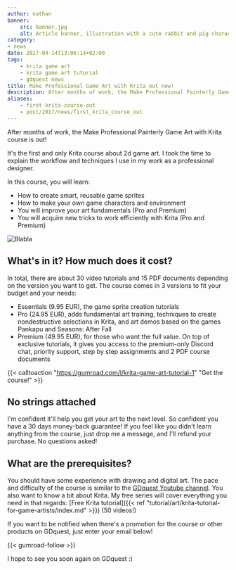 ```yaml
---
author: nathan
banner: 
    src: banner.jpg
    alt: Article banner, illustration with a cute rabbit and pig character in front of a forest
category:
- news
date: 2017-04-14T13:06:14+02:00
tags:
    - krita game art
    - krita game art tutorial
    - gdquest news
title: Make Professional Game Art with Krita out now!
description: After months of work, the Make Professional Painterly Game Art with Krita course is out! It's the first and only Krita course about 2d game art.
aliases:
    - first-krita-course-out
    - post/2017/news/first_krita_course_out
---
```


After months of work, the Make Professional Painterly Game Art with Krita course is out!

It's the first and only Krita course about 2d game art. I took the time to explain the workflow and techniques I use in my work as a professional designer.

In this course, you will learn:

- How to create smart, reusable game sprites
- How to make your own game characters and environment
- You will improve your art fundamentals (Pro and Premium)
- You will acquire new tricks to work efficiently with Krita (Pro and Premium)

![Blabla](/img/product/krita/painterly-game-art/demo.jpg)

## What's in it? How much does it cost?

In total, there are about 30 video tutorials and 15 PDF documents depending on the version you want to get. The course comes in 3 versions to fit your budget and your needs: 

- Essentials (9.95 EUR), the game sprite creation tutorials
- Pro (24.95 EUR), adds fundamental art training, techniques to create nondestructive selections in Krita, and art demos based on the games Pankapu and Seasons: After Fall
- Premium (49.95 EUR), for those who want the full value. On top of exclusive tutorials, it gives you access to the premium-only Discord chat, priority support, step by step assignments and 2 PDF course documents

{{< calltoaction "https://gumroad.com/l/krita-game-art-tutorial-1" "Get the course!" >}}

## No strings attached

I'm confident it'll help you get your art to the next level. So confident you have a 30 days money-back guarantee! If you feel like you didn't learn anything from the course, just drop me a message, and I'll refund your purchase. No questions asked!

## What are the prerequisites?

You should have some experience with drawing and digital art. The pace and difficulty of the course is similar to the [GDquest Youtube channel](http://youtube.com/c/gdquest).
You also want to know a bit about Krita. My free series will cover everything you need in that regards: [Free Krita tutorial]({{< ref "tutorial/art/krita-tutorial-for-game-artists/index.md" >}}) (50 videos!)

If you want to be notified when there's a promotion for the course or other products on GDquest, just enter your email below!

{{< gumroad-follow >}}

I hope to see you soon again on GDquest :)